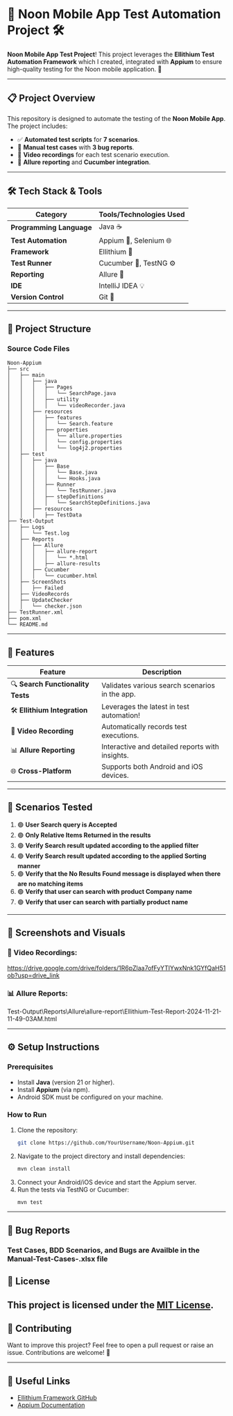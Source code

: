 # 📱 Noon Mobile App Test Automation Project 🛠️

**Noon Mobile App Test Project**! This project leverages the **Ellithium Test Automation Framework** which I created, integrated with **Appium** to ensure high-quality testing for the Noon mobile application. 🎉

---

## 📋 **Project Overview**

This repository is designed to automate the testing of the **Noon Mobile App**. The project includes:  

- ✅ **Automated test scripts** for **7 scenarios**.  
- 🐞 **Manual test cases** with **3 bug reports**.  
- 🎥 **Video recordings** for each test scenario execution.  
- 🌟 **Allure reporting** and **Cucumber integration**.  


---

## 🛠️ **Tech Stack & Tools**

| Category                 | Tools/Technologies Used           |  
|--------------------------|------------------------------------|  
| **Programming Language** | Java ☕                          |  
| **Test Automation**      | Appium 📱, Selenium 🌐           |  
| **Framework**            | Ellithium 🚀                    |  
| **Test Runner**          | Cucumber 🥒, TestNG ⚙️          |  
| **Reporting**            | Allure 🌟                       |  
| **IDE**                  | IntelliJ IDEA 💡                |  
| **Version Control**      | Git 🔗                          |  

---

## 📂 **Project Structure**

### Source Code Files
```
Noon-Appium
├── src
│   ├── main
│   │   ├── java
│   │   │   ├── Pages
│   │   │   │   └── SearchPage.java
│   │   │   ├── utility
│   │   │   │   └── videoRecorder.java
│   │   ├── resources
│   │   │   ├── features
│   │   │   │   └── Search.feature
│   │   │   ├── properties
│   │   │   │   └── allure.properties
│   │   │   │   └── config.properties
│   │   │   │   └── log4j2.properties
│   ├── test
│   │   ├── java
│   │   │   ├── Base
│   │   │   │   └── Base.java
│   │   │   │   └── Hooks.java
│   │   │   ├── Runner
│   │   │   │   └── TestRunner.java
│   │   │   ├── stepDefinitions
│   │   │   │   └── SearchStepDefinitions.java
│   │   ├── resources
│   │   │   ├── TestData
├── Test-Output
│   ├── Logs
│   │   └── Test.log
│   ├── Reports
│   │   ├── Allure
│   │   │   ├── allure-report
│   │   │   │   └── *.html
│   │   │   ├── allure-results
│   │   ├── Cucumber
│   │   │   └── cucumber.html
│   ├── ScreenShots
│   │   ├── Failed
│   ├── VideoRecords
│   ├── UpdateChecker
│   │   └── checker.json
├── TestRunner.xml
├── pom.xml
└── README.md
```

---

## 🚀 **Features**

| Feature                          | Description                                        |  
|----------------------------------|----------------------------------------------------|  
| 🔍 **Search Functionality Tests** | Validates various search scenarios in the app.    |  
| 🛠️ **Ellithium Integration**      | Leverages the latest in test automation!          |  
| 🎥 **Video Recording**            | Automatically records test executions.            |  
| 📊 **Allure Reporting**           | Interactive and detailed reports with insights.   |  
| 🌐 **Cross-Platform**             | Supports both Android and iOS devices.            |  

---

## 🎯 **Scenarios Tested**

1. 🟢 **User Search query is Accepted**
2. 🟢 **Only Relative Items Returned in the results**
2. 🟢 **Verify Search result updated according to the applied filter**
2. 🟢 **Verify Search result updated according to the applied Sorting manner**
2. 🟢 **Verify that the No Results Found message is displayed when there are no matching items**
2. 🟢 **Verify that user can search with product Company name**
2. 🟢 **Verify that user can search with partially product name**
---

## 📸 **Screenshots and Visuals**

### 🎥 Video Recordings:
https://drive.google.com/drive/folders/1R6pZlaa7ofFyYTlYwxNnk1GYfQaH51ob?usp=drive_link

### 📊 Allure Reports:
Test-Output\Reports\Allure\allure-report\Ellithium-Test-Report-2024-11-21-11-49-03AM.html

---

## ⚙️ **Setup Instructions**

### **Prerequisites**
- Install **Java** (version 21 or higher).  
- Install **Appium** (via npm).  
- Android SDK must be configured on your machine.  

### **How to Run**
1. Clone the repository:  
   ```bash
   git clone https://github.com/YourUsername/Noon-Appium.git
   ```  
2. Navigate to the project directory and install dependencies:  
   ```bash
   mvn clean install
   ```  
3. Connect your Android/iOS device and start the Appium server.  
4. Run the tests via TestNG or Cucumber:  
   ```bash
   mvn test
   ```  

---

## 🐞 **Bug Reports**

### Test Cases, BDD Scenarios, and Bugs are Availble in the Manual-Test-Cases-.xlsx file 


## 📜 **License**

This project is licensed under the [MIT License](LICENSE).
---

## 🙌 **Contributing**

Want to improve this project? Feel free to open a pull request or raise an issue. Contributions are welcome! 🎉  

---

## 🔗 **Useful Links**

- [Ellithium Framework GitHub](https://github.com/Abdelrhman-Ellithy/Ellithium)  
- [Appium Documentation](https://appium.io/docs/)  
